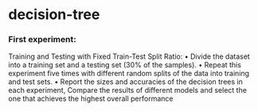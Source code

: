 # decision-tree
### First experiment:
Training and Testing with Fixed Train-Test Split Ratio:
• Divide the dataset into a training set and a testing set (30% of the samples).
• Repeat this experiment five times with different random splits of the data into training 
and test sets.
• Report the sizes and accuracies of the decision trees in each experiment, Compare the 
results of different models and select the one that achieves the highest overall 
performance
